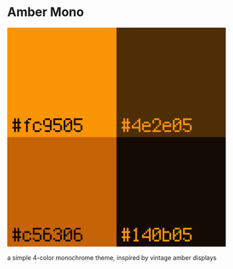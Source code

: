 # Amber Mono
![amber-mono](amber-mono.png)

a simple 4-color monochrome theme, inspired by vintage amber displays
